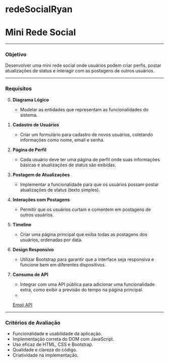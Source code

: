 # redeSocialRyan
# Mini Rede Social

 

---

### **Objetivo**
Desenvolver uma mini rede social onde usuários podem criar perfis, postar atualizações de status e interagir com as postagens de outros usuários.

---

### **Requisitos**

0. **Diagrama Lógico**
   - Modelar as entidades que representam as funcionalidades do sistema.

1. **Cadastro de Usuários**
   - Criar um formulário para cadastro de novos usuários, coletando informações como nome, email e senha.

2. **Página de Perfil**
   - Cada usuário deve ter uma página de perfil onde suas informações básicas e atualizações de status são exibidas.

3. **Postagem de Atualizações**
   - Implementar a funcionalidade para que os usuários possam postar atualizações de status (texto simples).

4. **Interações com Postagens**
   - Permitir que os usuários curtam e comentem em postagens de outros usuários.

5. **Timeline**
   - Criar uma página principal que exiba todas as postagens dos usuários, ordenadas por data.

6. **Design Responsivo**
   - Utilizar Bootstrap para garantir que a interface seja responsiva e funcione bem em diferentes dispositivos.

7. **Consumo de API**
   - Integrar com uma API pública para adicionar uma funcionalidade extra, como exibir a previsão do tempo na página principal.
   - 
   [Emoji API](https://emojiapi.dev/)


---

### **Critérios de Avaliação**
- Funcionalidade e usabilidade da aplicação.
- Implementação correta do DOM com JavaScript.
- Uso eficaz de HTML, CSS e Bootstrap.
- Qualidade e clareza do código.
- Criatividade na implementação.

